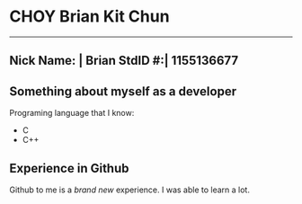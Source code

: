 # CHOY Brian Kit Chun
---
Nick Name: | Brian
StdID #:|  1155136677
---

## Something about myself as a developer
Programing language that I know:
* C
* C++

## Experience in Github
Github to me is a *brand new* experience. I was able to learn a lot.
